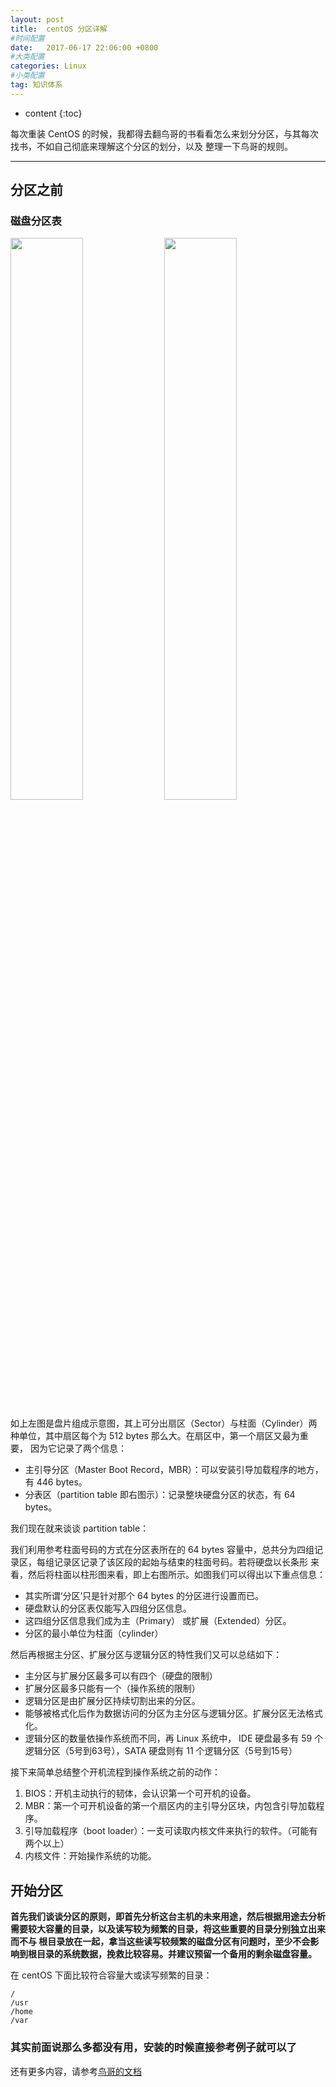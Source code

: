 ```yaml
---
layout: post
title:  centOS 分区详解
#时间配置
date:   2017-06-17 22:06:00 +0800
#大类配置
categories: Linux
#小类配置
tag: 知识体系
---
```


* content
{:toc}


每次重装 CentOS 的时候，我都得去翻鸟哥的书看看怎么来划分分区，与其每次找书，不如自己彻底来理解这个分区的划分，以及
整理一下鸟哥的规则。

----------------------------------------------

## 分区之前

### 磁盘分区表

<p>
	<img style="width:48%" src="{{ '/styles/images/Linux_disk_whole.png' | prepend: site.baseurl }}" />
	<img style="width:48%" src="{{ '/styles/images/Linux_disk_partition_table.png' | prepend: site.baseurl }}" />
</p>

如上左图是盘片组成示意图，其上可分出扇区（Sector）与柱面（Cylinder）两种单位，其中扇区每个为 512 bytes 那么大。在扇区中，第一个扇区又最为重要，
因为它记录了两个信息：

+	主引导分区（Master Boot Record，MBR）：可以安装引导加载程序的地方，有 446 bytes。
+	分表区（partition table 即右图示）：记录整块硬盘分区的状态，有 64 bytes。

我们现在就来谈谈 partition table：

我们利用参考柱面号码的方式在分区表所在的 64 bytes 容量中，总共分为四组记录区，每组记录区记录了该区段的起始与结束的柱面号码。若将硬盘以长条形
来看，然后将柱面以柱形图来看，即上右图所示。如图我们可以得出以下重点信息：

+ 其实所谓‘分区’只是针对那个 64 bytes 的分区进行设置而已。
+ 硬盘默认的分区表仅能写入四组分区信息。
+ 这四组分区信息我们成为主（Primary） 或扩展（Extended）分区。
+ 分区的最小单位为柱面（cylinder）

然后再根据主分区、扩展分区与逻辑分区的特性我们又可以总结如下：

+ 主分区与扩展分区最多可以有四个（硬盘的限制）
+ 扩展分区最多只能有一个（操作系统的限制）
+ 逻辑分区是由扩展分区持续切割出来的分区。
+ 能够被格式化后作为数据访问的分区为主分区与逻辑分区。扩展分区无法格式化。
+ 逻辑分区的数量依操作系统而不同，再 Linux 系统中， IDE 硬盘最多有 59 个逻辑分区（5号到63号），SATA 硬盘则有 11 个逻辑分区（5号到15号）

接下来简单总结整个开机流程到操作系统之前的动作：

1. BIOS：开机主动执行的韧体，会认识第一个可开机的设备。
2. MBR：第一个可开机设备的第一个扇区内的主引导分区块，内包含引导加载程序。
3. 引导加载程序（boot loader）：一支可读取内核文件来执行的软件。（可能有两个以上）
4. 内核文件：开始操作系统的功能。


## 开始分区

**首先我们谈谈分区的原则，即首先分析这台主机的未来用途，然后根据用途去分析需要较大容量的目录，以及读写较为频繁的目录，将这些重要的目录分别独立出来而不与
根目录放在一起，拿当这些读写较频繁的磁盘分区有问题时，至少不会影响到根目录的系统数据，挽救比较容易。并建议预留一个备用的剩余磁盘容量。**

在 centOS 下面比较符合容量大或读写频繁的目录：

	/
	/usr
	/home
	/var
	

### 其实前面说那么多都没有用，安装的时候直接参考例子就可以了

还有更多内容，请参考[鸟哥的文档](http://linux.vbird.org/linux_basic/0157installcentos7.php)
